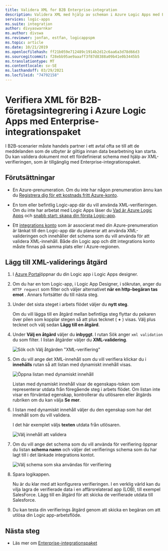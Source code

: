 ```yaml
---
title: Validera XML for B2B Enterprise-integration
description: Validera XML med hjälp av scheman i Azure Logic Apps med Enterprise-integrationspaket
services: logic-apps
ms.suite: integration
author: divyaswarnkar
ms.author: divswa
ms.reviewer: jonfan, estfan, logicappspm
ms.topic: article
ms.date: 10/21/2019
ms.openlocfilehash: ff21b059e712489c1914b2d12c6aa6a3d78d66d3
ms.sourcegitcommit: f28ebb95ae9aaaff3f87d8388a09b41e0b3445b5
ms.translationtype: MT
ms.contentlocale: sv-SE
ms.lasthandoff: 03/29/2021
ms.locfileid: "74792158"
---
```

# <a name="validate-xml-for-b2b-enterprise-integration-in-azure-logic-apps-with-enterprise-integration-pack"></a>Verifiera XML för B2B-företagsintegrering i Azure Logic Apps med Enterprise-integrationspaket

I B2B-scenarier måste handels partner i ett avtal ofta se till att de meddelanden som de utbyter är giltiga innan data bearbetning kan starta. Du kan validera dokument mot ett fördefinierat schema med hjälp av XML-verifieringen, som är tillgänglig med Enterprise-integrationspaket.

## <a name="prerequisites"></a>Förutsättningar

* En Azure-prenumeration. Om du inte har någon prenumeration ännu kan du [Registrera dig för ett kostnads fritt Azure-konto](https://azure.microsoft.com/free/).

* En tom eller befintlig Logic-app där du vill använda XML-verifieringen. Om du inte har arbetat med Logic Apps läser du [Vad är Azure Logic Apps](../logic-apps/logic-apps-overview.md) och [snabb start: skapa din första Logic-app](../logic-apps/quickstart-create-first-logic-app-workflow.md).

* Ett [integrations konto](../logic-apps/logic-apps-enterprise-integration-create-integration-account.md) som är associerat med din Azure-prenumeration är länkat till den Logic-app där du planerar att använda XML-valideringen och innehåller det schema som du vill använda för att validera XML-innehåll. Både din Logic app och ditt integrations konto måste finnas på samma plats eller i Azure-regionen.

## <a name="add-xml-validation-action"></a>Lägg till XML-validerings åtgärd

1. I [Azure Portal](https://portal.azure.com)öppnar du din Logic app i Logic Apps designer.

1. Om du har en tom Logic-app, i Logic App Designer, i sökrutan, anger du `HTTP request` som filter och väljer alternativet **när en http-begäran tas emot** . Annars fortsätter du till nästa steg.

1. Under det sista steget i arbets flödet väljer du **nytt steg**.

   Om du vill lägga till en åtgärd mellan befintliga steg flyttar du pekaren över pilen som kopplar stegen så att plus tecknet ( **+** ) visas. Välj plus tecknet och välj sedan **Lägg till en åtgärd**.

1. Under **Välj en åtgärd** väljer du **inbyggt**. I rutan Sök anger `xml validation` du som filter. I listan åtgärder väljer du **XML-validering**.

   ![Sök och Välj åtgärden "XML-verifiering"](./media/logic-apps-enterprise-integration-xml-validation/select-xml-validation-action.png)

1. Om du vill ange det XML-innehåll som du vill verifiera klickar du i **innehålls** rutan så att listan med dynamiskt innehåll visas.

   ![Öppna listan med dynamiskt innehåll](./media/logic-apps-enterprise-integration-xml-validation/open-dynamic-content-list.png)

   Listan med dynamiskt innehåll visar de egenskaps-token som representerar utdata från föregående steg i arbets flödet. Om listan inte visar en förväntad egenskap, kontrollerar du utlösaren eller åtgärds rubriken om du kan välja **Se mer**.

1. I listan med dynamiskt innehåll väljer du den egenskap som har det innehåll som du vill validera.

   I det här exemplet väljs **texten** utdata från utlösaren.

   ![Välj innehåll att validera](./media/logic-apps-enterprise-integration-xml-validation/select-content-to-validate.png)

1. Om du vill ange det schema som du vill använda för verifiering öppnar du listan **schema namn** och väljer det verifierings schema som du har lagt till i det länkade integrations kontot.

   ![Välj schema som ska användas för verifiering](./media/logic-apps-enterprise-integration-xml-validation/select-validation-schema.png)

1. Spara logikappen.

   Nu är du klar med att konfigurera verifieringen. I en verklig värld kan du vilja lagra de verifierade data i en affärsrelaterad app (LOB), till exempel SalesForce. Lägg till en åtgärd för att skicka de verifierade utdata till Salesforce.

1. Du kan testa din verifierings åtgärd genom att skicka en begäran om att utlösa din Logic app-arbetsflöde.

## <a name="next-steps"></a>Nästa steg

* Läs mer om [Enterprise-integrationspaket](../logic-apps/logic-apps-enterprise-integration-overview.md)
